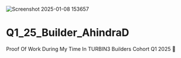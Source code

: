 ![Screenshot 2025-01-08 153657](https://github.com/user-attachments/assets/6f0556bf-1fc9-45bd-8634-17f686b1bd7e)

# Q1_25_Builder_AhindraD
Proof Of Work During My Time In TURBIN3 Builders Cohort Q1 2025 🦀
